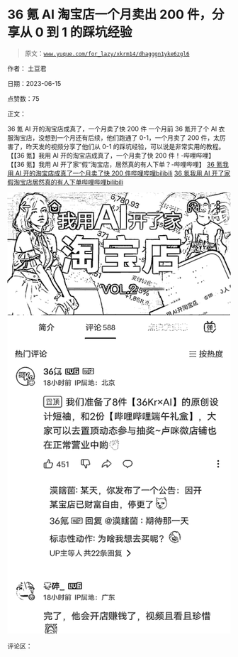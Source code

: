 # 36 氪 AI 淘宝店一个月卖出 200 件，分享从 0 到 1 的踩坑经验

> 原文：[`www.yuque.com/for_lazy/xkrm14/dhagggn1yke6zgl6`](https://www.yuque.com/for_lazy/xkrm14/dhagggn1yke6zgl6)

作者： 土豆君

日期：2023-06-15

点赞数：75

正文：

36 氪 AI 开的淘宝店成真了，一个月卖了快 200 件 一个月前 36 氪开了个 AI 衣服淘宝店，没想到一个月还有后续，他们跑通了 0-1，一个月卖了 200 件，太厉害了，昨天发的视频分享了他们从 0-1 的踩坑经验，可以说是非常实用的教程。 【【36 氪】我用 AI 开的淘宝店成真了，一个月卖了快 200 件！-哔哩哔哩】 【【36 氪】我用 AI 开了家“假”淘宝店，居然真的有人下单？-哔哩哔哩】 [36 氪我用 AI 开的淘宝店成真了一个月卖了快 200 件哔哩哔哩bilibili](https://b23.tv/XAgVYIm) [36 氪我用 AI 开了家假淘宝店居然真的有人下单哔哩哔哩bilibili](https://b23.tv/mKIZnTg)

![](img/213e1e077216ca0a22ee743f426849ea.png)  

评论区：

